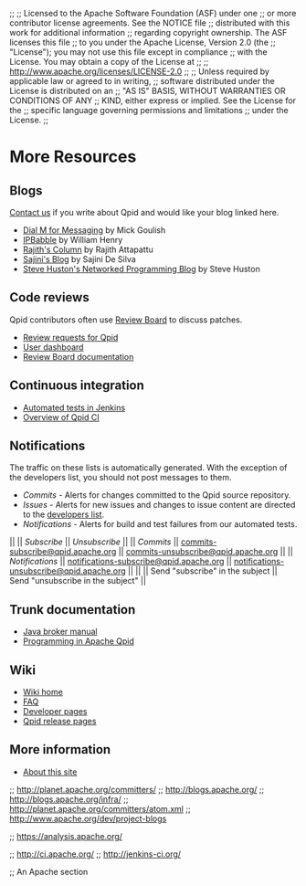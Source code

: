 ;;
;; Licensed to the Apache Software Foundation (ASF) under one
;; or more contributor license agreements.  See the NOTICE file
;; distributed with this work for additional information
;; regarding copyright ownership.  The ASF licenses this file
;; to you under the Apache License, Version 2.0 (the
;; "License"); you may not use this file except in compliance
;; with the License.  You may obtain a copy of the License at
;; 
;;   http://www.apache.org/licenses/LICENSE-2.0
;; 
;; Unless required by applicable law or agreed to in writing,
;; software distributed under the License is distributed on an
;; "AS IS" BASIS, WITHOUT WARRANTIES OR CONDITIONS OF ANY
;; KIND, either express or implied.  See the License for the
;; specific language governing permissions and limitations
;; under the License.
;;

# More Resources

## Blogs

[Contact us](@site-url@/discussion.html) if you write about Qpid and
would like your blog linked here.

 - [Dial M for Messaging](http://dialmformessaging.blogspot.com/) by Mick Goulish
 - [IPBabble](http://www.ipbabble.com/) by William Henry
 - [Rajith's Column](http://rajith.2rlabs.com/) by Rajith Attapattu
 - [Sajini's Blog](http://sajinid.blogspot.com/) by Sajini De Silva
 - [Steve Huston's Networked Programming Blog](http://stevehuston.wordpress.com/) by Steve Huston

## Code reviews

Qpid contributors often use
[Review Board](http://www.reviewboard.org/) to discuss patches.

 - [Review requests for Qpid](https://reviews.apache.org/groups/qpid/)
 - [User dashboard](https://reviews.apache.org/dashboard/)
 - [Review Board documentation](http://www.reviewboard.org/docs/)

## Continuous integration

 - [Automated tests in Jenkins](https://builds.apache.org//view/M-R/view/Qpid/)
 - [Overview of Qpid CI](https://cwiki.apache.org/qpid/continuous-integration.html)

## Notifications

The traffic on these lists is automatically generated.  With the
exception of the developers list, you should not post messages to
them.

 - *Commits* - Alerts for changes committed to the Qpid source
   repository.
 - *Issues* - Alerts for new issues and changes to issue content are
   directed to the
   [developers list](@site-url@/discussion.html#mailing-lists).
 - *Notifications* - Alerts for build and test failures from our
   automated tests.

|| || *Subscribe* || *Unsubscribe* ||
|| *Commits* || <commits-subscribe@qpid.apache.org> || <commits-unsubscribe@qpid.apache.org> ||
|| *Notifications* || <notifications-subscribe@qpid.apache.org> || <notifications-unsubscribe@qpid.apache.org> ||
|| || Send "subscribe" in the subject || Send "unsubscribe in the subject" ||

## Trunk documentation

 - [Java broker manual](@site-url@/components/java-broker/book/index.html)
 - [Programming in Apache Qpid](@site-url@/components/programming/book/index.html)

## Wiki

 - [Wiki home](https://cwiki.apache.org/qpid/)
 - [FAQ](https://cwiki.apache.org/qpid/faq.html)
 - [Developer pages](https://cwiki.apache.org/qpid/developer-pages.html)
 - [Qpid release pages](https://cwiki.apache.org/qpid/qpid-release-page.html)

## More information

 - [About this site](site.html)

;; http://planet.apache.org/committers/
;; http://blogs.apache.org/
;; http://blogs.apache.org/infra/
;; http://planet.apache.org/committers/atom.xml
;; http://www.apache.org/dev/project-blogs

;; https://analysis.apache.org/

;; http://ci.apache.org/
;; http://jenkins-ci.org/

;; An Apache section

